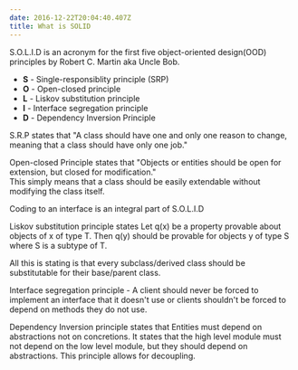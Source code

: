 ```yaml
---
date: 2016-12-22T20:04:40.407Z
title: What is SOLID
---
```

S.O.L.I.D is an acronym for the first five object-oriented design(OOD) principles by Robert C. Martin aka Uncle Bob. 

<ul>
<li><strong>S</strong> - Single-responsiblity principle (SRP)</li>
<li><strong>O</strong> - Open-closed principle</li>
<li><strong>L</strong> - Liskov substitution principle</li>
<li><strong>I</strong> - Interface segregation principle</li>
<li><strong>D</strong> - Dependency Inversion Principle </li>
</ul>

S.R.P states that "A class should have one and only one reason to change, meaning that a class should have only one job."

Open-closed Principle states that "Objects or entities should be open for extension, but closed for modification."  
This simply means that a class should be easily extendable without modifying the class itself. 

Coding to an interface is an integral part of S.O.L.I.D

Liskov substitution principle states Let q(x) be a property provable about objects of x of type T. 
Then q(y) should be provable for objects y of type S where S is a subtype of T.

All this is stating is that every subclass/derived class should be substitutable for their base/parent class.

Interface segregation principle - A client should never be forced to implement an interface that it doesn't use or clients shouldn't be forced to depend on methods they do not use.

Dependency Inversion principle states that Entities must depend on abstractions not on concretions. It states that the high level module must not depend on the low level module, but they should depend on abstractions.
This principle allows for decoupling.
